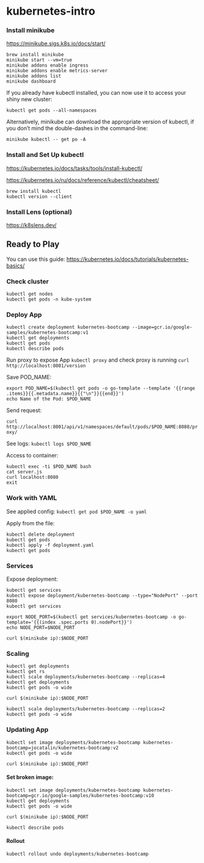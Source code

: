 # kubernetes-intro

### Install minikube

https://minikube.sigs.k8s.io/docs/start/

```
brew install minikube
minikube start --vm=true
minikube addons enable ingress
minikube addons enable metrics-server
minikube addons list
minikube dashboard
```

If you already have kubectl installed, you can now use it to access your shiny new cluster:

`kubectl get pods --all-namespaces`

Alternatively, minikube can download the appropriate version of kubectl, if you don’t mind the double-dashes in the command-line:

`minikube kubectl -- get po -A`

### Install and Set Up kubectl

https://kubernetes.io/docs/tasks/tools/install-kubectl/

https://kubernetes.io/ru/docs/reference/kubectl/cheatsheet/

```
brew install kubectl
kubectl version --client
```

### Install Lens (optional)

https://k8slens.dev/

## Ready to Play

You can use this guide:
https://kubernetes.io/docs/tutorials/kubernetes-basics/


### Check cluster
```
kubectl get nodes
kubectl get pods -n kube-system
```

### Deploy App
```
kubectl create deployment kubernetes-bootcamp --image=gcr.io/google-samples/kubernetes-bootcamp:v1
kubectl get deployments
kubectl get pods
kubectl describe pods
```

Run proxy to expose App `kubectl proxy`
and check proxy is running `curl http://localhost:8001/version`

Save POD_NAME:
```
export POD_NAME=$(kubectl get pods -o go-template --template '{{range .items}}{{.metadata.name}}{{"\n"}}{{end}}')
echo Name of the Pod: $POD_NAME
```

Send request:

`curl http://localhost:8001/api/v1/namespaces/default/pods/$POD_NAME:8080/proxy/`


See logs: `kubectl logs $POD_NAME`

Access to container:
```
kubectl exec -ti $POD_NAME bash
cat server.js
curl localhost:8080
exit
```

### Work with YAML

See applied config: `kubectl get pod $POD_NAME -o yaml`

Apply from the file:
```
kubectl delete deployment
kubectl get pods
kubectl apply -f deployment.yaml
kubectl get pods
```

### Services

Expose deployment:
```
kubectl get services
kubectl expose deployment/kubernetes-bootcamp --type="NodePort" --port 8080
kubectl get services

export NODE_PORT=$(kubectl get services/kubernetes-bootcamp -o go-template='{{(index .spec.ports 0).nodePort}}')
echo NODE_PORT=$NODE_PORT

curl $(minikube ip):$NODE_PORT
```

### Scaling

```
kubectl get deployments
kubectl get rs
kubectl scale deployments/kubernetes-bootcamp --replicas=4
kubectl get deployments
kubectl get pods -o wide

curl $(minikube ip):$NODE_PORT

kubectl scale deployments/kubernetes-bootcamp --replicas=2
kubectl get pods -o wide
```

### Updating App

```
kubectl set image deployments/kubernetes-bootcamp kubernetes-bootcamp=jocatalin/kubernetes-bootcamp:v2
kubectl get pods -o wide

curl $(minikube ip):$NODE_PORT
```

#### Set broken image:

```
kubectl set image deployments/kubernetes-bootcamp kubernetes-bootcamp=gcr.io/google-samples/kubernetes-bootcamp:v10
kubectl get deployments
kubectl get pods -o wide

curl $(minikube ip):$NODE_PORT

kubectl describe pods
```

#### Rollout

```
kubectl rollout undo deployments/kubernetes-bootcamp
```


